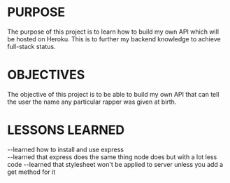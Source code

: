 <h1>PURPOSE</h1>
The purpose of this project is to learn how to build my own API which will be hosted on Heroku. This is to further my backend knowledge to achieve full-stack status.

<h1>OBJECTIVES</h1>
The objective of this project is to be able to build my own API that can tell the user the name any particular rapper was given at birth. 

<h1>LESSONS LEARNED</h1>
--learned how to install and use express
<br>
--learned that express does the same thing node does but with a lot less code
--learned that stylesheet won't be applied to server unless you add a get method for it